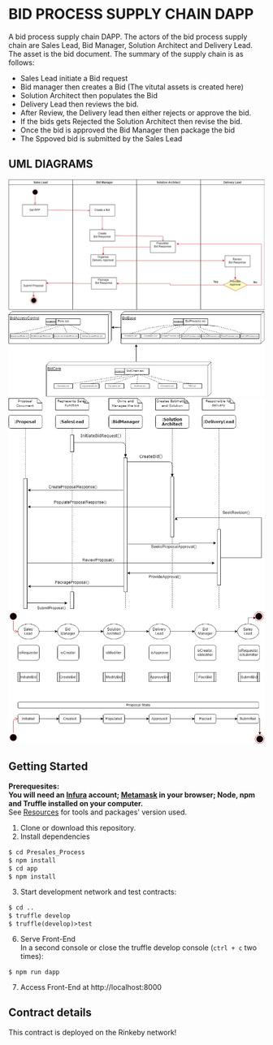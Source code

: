 # BID PROCESS SUPPLY CHAIN DAPP

A bid process supply chain DAPP. The actors of the bid process supply chain are Sales Lead, Bid Manager, Solution Architect and Delivery Lead. The asset is the bid document. The summary of the supply chain is as follows:
- Sales Lead initiate a Bid request 
- Bid manager then creates a Bid (The vitutal assets is created here)
- Solution Architect then populates the Bid
- Delivery Lead then reviews the bid.
- After Review, the Delivery lead then either rejects or approve the bid.
- If the bids gets Rejected the Solution Architect then revise the bid.
- Once the bid is approved the Bid Manager then package the bid
- The Sppoved bid is submitted by the Sales Lead 

## UML DIAGRAMS
![Activity Diagram](./PreSales_Process_ActivityDiagram.jpg)
![Class Diagram](./Presales_Process_ClassDiagram.jpg)
![Sequence Diagram](./Presales_Process_SequenceDiagram.jpg)
![State Diagram](./PreSales_Process_StateDiagram.jpg)


## Getting Started
**Prerequesites:  
You will need an [Infura](https://infura.io/) account; [Metamask](https://metamask.io/) in your browser; Node, npm and Truffle installed on your computer.**  
See [Resources](#resources) for tools and packages' version used.

1. Clone or download this repository.
2. Install dependencies
```
$ cd Presales_Process
$ npm install
$ cd app
$ npm install
```
3. Start development network and test contracts:
```
$ cd ..
$ truffle develop
$ truffle(develop)>test
```
6. Serve Front-End  
In a second console or close the truffle develop console (`ctrl + c` two times):
```
$ npm run dapp
```
7. Access Front-End at http://localhost:8000

## Contract details
This contract is deployed on the Rinkeby network!  
